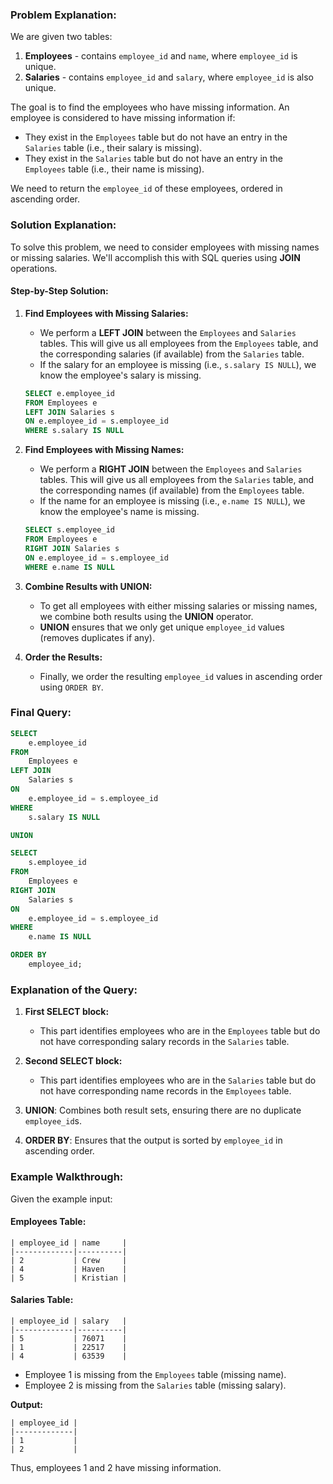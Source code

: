 ### Problem Explanation:

We are given two tables: 
1. **Employees** - contains `employee_id` and `name`, where `employee_id` is unique.
2. **Salaries** - contains `employee_id` and `salary`, where `employee_id` is also unique.

The goal is to find the employees who have missing information. An employee is considered to have missing information if:
- They exist in the `Employees` table but do not have an entry in the `Salaries` table (i.e., their salary is missing).
- They exist in the `Salaries` table but do not have an entry in the `Employees` table (i.e., their name is missing).

We need to return the `employee_id` of these employees, ordered in ascending order.

### Solution Explanation:

To solve this problem, we need to consider employees with missing names or missing salaries. We'll accomplish this with SQL queries using **JOIN** operations.

#### Step-by-Step Solution:

1. **Find Employees with Missing Salaries:**
   - We perform a **LEFT JOIN** between the `Employees` and `Salaries` tables. This will give us all employees from the `Employees` table, and the corresponding salaries (if available) from the `Salaries` table.
   - If the salary for an employee is missing (i.e., `s.salary IS NULL`), we know the employee's salary is missing.
   
   ```sql
   SELECT e.employee_id
   FROM Employees e
   LEFT JOIN Salaries s
   ON e.employee_id = s.employee_id
   WHERE s.salary IS NULL
   ```

2. **Find Employees with Missing Names:**
   - We perform a **RIGHT JOIN** between the `Employees` and `Salaries` tables. This will give us all employees from the `Salaries` table, and the corresponding names (if available) from the `Employees` table.
   - If the name for an employee is missing (i.e., `e.name IS NULL`), we know the employee's name is missing.
   
   ```sql
   SELECT s.employee_id
   FROM Employees e
   RIGHT JOIN Salaries s
   ON e.employee_id = s.employee_id
   WHERE e.name IS NULL
   ```

3. **Combine Results with UNION:**
   - To get all employees with either missing salaries or missing names, we combine both results using the **UNION** operator.
   - **UNION** ensures that we only get unique `employee_id` values (removes duplicates if any).

4. **Order the Results:**
   - Finally, we order the resulting `employee_id` values in ascending order using `ORDER BY`.

### Final Query:

```sql
SELECT 
    e.employee_id
FROM 
    Employees e
LEFT JOIN 
    Salaries s
ON 
    e.employee_id = s.employee_id
WHERE 
    s.salary IS NULL

UNION

SELECT 
    s.employee_id
FROM 
    Employees e
RIGHT JOIN 
    Salaries s
ON 
    e.employee_id = s.employee_id
WHERE 
    e.name IS NULL

ORDER BY 
    employee_id;
```

### Explanation of the Query:

1. **First SELECT block:**
   - This part identifies employees who are in the `Employees` table but do not have corresponding salary records in the `Salaries` table.

2. **Second SELECT block:**
   - This part identifies employees who are in the `Salaries` table but do not have corresponding name records in the `Employees` table.

3. **UNION**: Combines both result sets, ensuring there are no duplicate `employee_id`s.

4. **ORDER BY**: Ensures that the output is sorted by `employee_id` in ascending order.

### Example Walkthrough:

Given the example input:

#### Employees Table:
```
| employee_id | name     |
|-------------|----------|
| 2           | Crew     |
| 4           | Haven    |
| 5           | Kristian |
```

#### Salaries Table:

```
| employee_id | salary   |
|-------------|----------|
| 5           | 76071    |
| 1           | 22517    |
| 4           | 63539    |
```

- Employee 1 is missing from the `Employees` table (missing name).
- Employee 2 is missing from the `Salaries` table (missing salary).

**Output:**

```
| employee_id |
|-------------|
| 1           |
| 2           |
```
Thus, employees 1 and 2 have missing information.